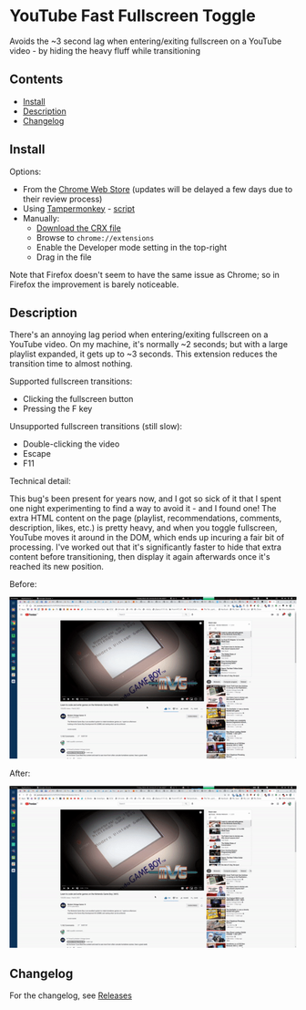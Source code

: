 # YouTube Fast Fullscreen Toggle

Avoids the ~3 second lag when entering/exiting fullscreen on a YouTube video - by hiding the heavy fluff while transitioning

## Contents

<!-- MarkdownTOC autolink=true -->

- [Install](#install)
- [Description](#description)
- [Changelog](#changelog)

<!-- /MarkdownTOC -->

## Install

Options:

- From the [Chrome Web Store](https://chrome.google.com/webstore/detail/dggbkbndbcaknaeobfieifmdcncmpaba) (updates will be delayed a few days due to their review process)
- Using [Tampermonkey](https://chrome.google.com/webstore/detail/tampermonkey/dhdgffkkebhmkfjojejmpbldmpobfkfo) - [script](extension/contentScript.js)
- Manually:
  + [Download the CRX file](https://github.com/ZimbiX/youtube-fast-fullscreen-toggle/releases/download/v2.3.0/youtube-fast-fullscreen-toggle-v2.3.0.crx)
  + Browse to `chrome://extensions`
  + Enable the Developer mode setting in the top-right
  + Drag in the file

Note that Firefox doesn't seem to have the same issue as Chrome; so in Firefox the improvement is barely noticeable.

## Description

There's an annoying lag period when entering/exiting fullscreen on a YouTube video. On my machine, it's normally ~2 seconds; but with a large playlist expanded, it gets up to ~3 seconds. This extension reduces the transition time to almost nothing.

Supported fullscreen transitions:

- Clicking the fullscreen button
- Pressing the F key

Unsupported fullscreen transitions (still slow):

- Double-clicking the video
- Escape
- F11

Technical detail:

This bug's been present for years now, and I got so sick of it that I spent one night experimenting to find a way to avoid it - and I found one! The extra HTML content on the page (playlist, recommendations, comments, description, likes, etc.) is pretty heavy, and when you toggle fullscreen, YouTube moves it around in the DOM, which ends up incuring a fair bit of processing. I've worked out that it's significantly faster to hide that extra content before transitioning, then display it again afterwards once it's reached its new position.

Before:

![before](demo/before.gif)

After:

![after](demo/after.gif)

## Changelog

For the changelog, see [Releases](https://github.com/ZimbiX/youtube-fast-fullscreen-toggle/releases)
